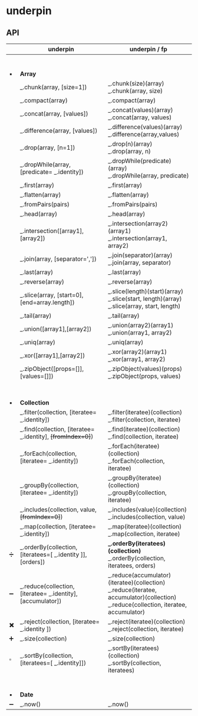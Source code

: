 # underpin

## API

| | underpin      | underpin / fp |
| ----------- | ----------- | ----------- |
| <br><br>:black_small_square: | <br><br>**Array** <br> |
| | _.chunk(array, [size=1]) |_.chunk(size)(array) <br> _.chunk(array, size) |
| | _.compact(array) | _.compact(array)|
| | _.concat(array, [values]) | _.concat(values)(array) <br> _.concat(array, values)  |
| | _.difference(array, [values]) | _.difference(values)(array) <br>  _.difference(array,values) |
| | _.drop(array, [n=1]) | _.drop(n)(array) <br> _.drop(array, n) |
| | _.dropWhile(array, [predicate= _.identity]) | _.dropWhile(predicate)(array) <br> _.dropWhile(array, predicate) |
| | _.first(array) | _.first(array) |
| | _.flatten(array) | _.flatten(array) |
| | _.fromPairs(pairs) | _.fromPairs(pairs) |
| | _.head(array) | _.head(array) |
| | _.intersection([array1],[array2]) | _.intersection(array2)(array1) <br> _.intersection(array1, array2)|
| | _.join(array, [separator=',']) | _.join(separator)(array) <br>  _.join(array, separator) |
| | _.last(array) | _.last(array) |
| | _.reverse(array) | _.reverse(array) |
| | _.slice(array, [start=0], [end=array.length]) | _.slice(length)(start)(array) <br> _.slice(start, length)(array) <br> _.slice(array, start, length) |
| | _.tail(array) | _.tail(array) |
| | _.union([array1],[array2]) | _.union(array2)(array1) <br> _.union(array1, array2)|
| | _.uniq(array) | _.uniq(array) |
| | _.xor([array1],[array2]) | _.xor(array2)(array1) <br> _.xor(array1, array2)|
| | _.zipObject([props=[]], [values=[]]) | _.zipObject(values)(props) <br> _.zipObject(props, values)|
|  |
| <br><br>:black_small_square: | <br><br> **Collection** <br> | |
| | _.filter(collection, [iteratee= _.identity]) | _.filter(iteratee)(collection) <br> _.filter(collection, iteratee)|
| | _.find(collection, [iteratee= _.identity], <s>[fromIndex=0]</s>) | _.find(iteratee)(collection) <br>  _.find(collection, iteratee)|
| | _.forEach(collection, [iteratee= _.identity]) | _.forEach(iteratee)(collection) <br> _.forEach(collection, iteratee)|
| | _.groupBy(collection, [iteratee= _.identity]) | _.groupBy(iteratee)(collection) <br> _.groupBy(collection, iteratee)|
| | _.includes(collection, value, <s>[fromIndex=0]</s>)  | _.includes(value)(collection) <br> _.includes(collection, value)|
| | _.map(collection, [iteratee= _.identity]) | _.map(iteratee)(collection) <br> _.map(collection, iteratee) |
| :heavy_division_sign: | _.orderBy(collection, [iteratees=[ _.identity ]], [orders]) | **_.orderBy(iteratees)(collection)** <br>  _.orderBy(collection, iteratees, orders) |
| :heavy_minus_sign: | _.reduce(collection, [iteratee= _.identity], [accumulator]) | _.reduce(accumulator)(iteratee)(collection) <br>  _.reduce(iteratee, accumulator)(collection) <br> _.reduce(collection, iteratee, accumulator) |
| :heavy_multiplication_x: | _.reject(collection, [iteratee= _.identity ]) | _.reject(iteratee)(collection) <br> _.reject(collection, iteratee) |
| :heavy_plus_sign: | _.size(collection) | _.size(collection) |
| :white_small_square: | _.sortBy(collection, [iteratees=[ _.identity]]) | _.sortBy(iteratees)(collection) <br> _.sortBy(collection, iteratees) |
| <br><br>:black_small_square: | <br><br> **Date** | |
| :heavy_minus_sign: | _.now() | _.now() |
